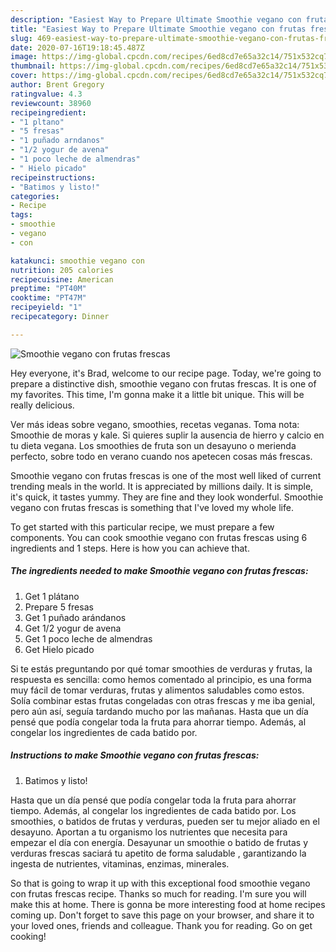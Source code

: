 ```yaml
---
description: "Easiest Way to Prepare Ultimate Smoothie vegano con frutas frescas"
title: "Easiest Way to Prepare Ultimate Smoothie vegano con frutas frescas"
slug: 469-easiest-way-to-prepare-ultimate-smoothie-vegano-con-frutas-frescas
date: 2020-07-16T19:18:45.487Z
image: https://img-global.cpcdn.com/recipes/6ed8cd7e65a32c14/751x532cq70/smoothie-vegano-con-frutas-frescas-foto-principal.jpg
thumbnail: https://img-global.cpcdn.com/recipes/6ed8cd7e65a32c14/751x532cq70/smoothie-vegano-con-frutas-frescas-foto-principal.jpg
cover: https://img-global.cpcdn.com/recipes/6ed8cd7e65a32c14/751x532cq70/smoothie-vegano-con-frutas-frescas-foto-principal.jpg
author: Brent Gregory
ratingvalue: 4.3
reviewcount: 38960
recipeingredient:
- "1 pltano"
- "5 fresas"
- "1 puñado arndanos"
- "1/2 yogur de avena"
- "1 poco leche de almendras"
- " Hielo picado"
recipeinstructions:
- "Batimos y listo!"
categories:
- Recipe
tags:
- smoothie
- vegano
- con

katakunci: smoothie vegano con 
nutrition: 205 calories
recipecuisine: American
preptime: "PT40M"
cooktime: "PT47M"
recipeyield: "1"
recipecategory: Dinner

---
```



![Smoothie vegano con frutas frescas](https://img-global.cpcdn.com/recipes/6ed8cd7e65a32c14/751x532cq70/smoothie-vegano-con-frutas-frescas-foto-principal.jpg)

Hey everyone, it's Brad, welcome to our recipe page. Today, we're going to prepare a distinctive dish, smoothie vegano con frutas frescas. It is one of my favorites. This time, I'm gonna make it a little bit unique. This will be really delicious.

Ver más ideas sobre vegano, smoothies, recetas veganas. Toma nota: Smoothie de moras y kale. Si quieres suplir la ausencia de hierro y calcio en tu dieta vegana. Los smoothies de fruta son un desayuno o merienda perfecto, sobre todo en verano cuando nos apetecen cosas más frescas.

Smoothie vegano con frutas frescas is one of the most well liked of current trending meals in the world. It is appreciated by millions daily. It is simple, it's quick, it tastes yummy. They are fine and they look wonderful. Smoothie vegano con frutas frescas is something that I've loved my whole life.


To get started with this particular recipe, we must prepare a few components. You can cook smoothie vegano con frutas frescas using 6 ingredients and 1 steps. Here is how you can achieve that.

<!--inarticleads1-->

##### The ingredients needed to make Smoothie vegano con frutas frescas:

1. Get 1 plátano
1. Prepare 5 fresas
1. Get 1 puñado arándanos
1. Get 1/2 yogur de avena
1. Get 1 poco leche de almendras
1. Get  Hielo picado


Si te estás preguntando por qué tomar smoothies de verduras y frutas, la respuesta es sencilla: como hemos comentado al principio, es una forma muy fácil de tomar verduras, frutas y alimentos saludables como estos. Solía combinar estas frutas congeladas con otras frescas y me iba genial, pero aún así, seguía tardando mucho por las mañanas. Hasta que un día pensé que podía congelar toda la fruta para ahorrar tiempo. Además, al congelar los ingredientes de cada batido por. 

<!--inarticleads2-->

##### Instructions to make Smoothie vegano con frutas frescas:

1. Batimos y listo!


Hasta que un día pensé que podía congelar toda la fruta para ahorrar tiempo. Además, al congelar los ingredientes de cada batido por. Los smoothies, o batidos de frutas y verduras, pueden ser tu mejor aliado en el desayuno. Aportan a tu organismo los nutrientes que necesita para empezar el día con energía. Desayunar un smoothie o batido de frutas y verduras frescas saciará tu apetito de forma saludable , garantizando la ingesta de nutrientes, vitaminas, enzimas, minerales. 

So that is going to wrap it up with this exceptional food smoothie vegano con frutas frescas recipe. Thanks so much for reading. I'm sure you will make this at home. There is gonna be more interesting food at home recipes coming up. Don't forget to save this page on your browser, and share it to your loved ones, friends and colleague. Thank you for reading. Go on get cooking!
